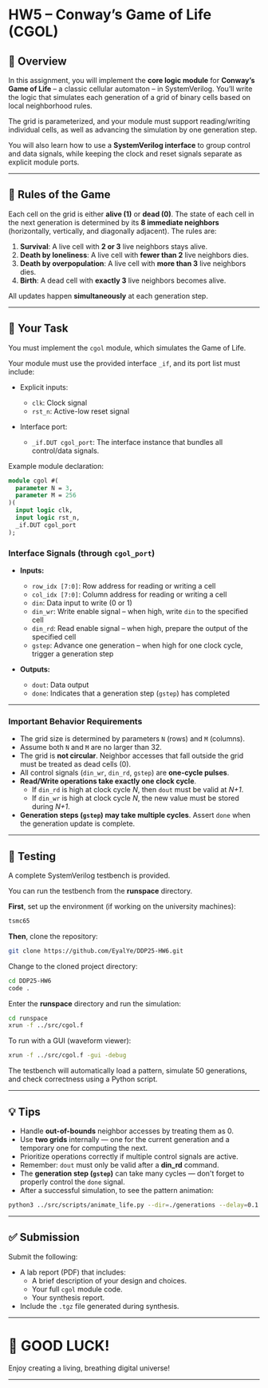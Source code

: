 # HW5 – Conway’s Game of Life (CGOL)

## 🧠 Overview

In this assignment, you will implement the **core logic module** for **Conway’s Game of Life** – a classic cellular automaton – in SystemVerilog. You’ll write the logic that simulates each generation of a grid of binary cells based on local neighborhood rules.

The grid is parameterized, and your module must support reading/writing individual cells, as well as advancing the simulation by one generation step.

You will also learn how to use a **SystemVerilog interface** to group control and data signals, while keeping the clock and reset signals separate as explicit module ports.

---

## 📏 Rules of the Game

Each cell on the grid is either **alive (1)** or **dead (0)**. The state of each cell in the next generation is determined by its **8 immediate neighbors** (horizontally, vertically, and diagonally adjacent). The rules are:

1. **Survival**: A live cell with **2 or 3** live neighbors stays alive.
2. **Death by loneliness**: A live cell with **fewer than 2** live neighbors dies.
3. **Death by overpopulation**: A live cell with **more than 3** live neighbors dies.
4. **Birth**: A dead cell with **exactly 3** live neighbors becomes alive.

All updates happen **simultaneously** at each generation step.

---

## 🧩 Your Task

You must implement the `cgol` module, which simulates the Game of Life.

Your module must use the provided interface `_if`, and its port list must include:

- Explicit inputs:
  - `clk`: Clock signal
  - `rst_n`: Active-low reset signal

- Interface port:
  - `_if.DUT cgol_port`: The interface instance that bundles all control/data signals.

Example module declaration:

```systemverilog
module cgol #(
  parameter N = 3,
  parameter M = 256
)(
  input logic clk,
  input logic rst_n,
  _if.DUT cgol_port
);
```

### Interface Signals (through `cgol_port`)

- **Inputs:**
  - `row_idx [7:0]`: Row address for reading or writing a cell
  - `col_idx [7:0]`: Column address for reading or writing a cell
  - `din`: Data input to write (0 or 1)
  - `din_wr`: Write enable signal – when high, write `din` to the specified cell
  - `din_rd`: Read enable signal – when high, prepare the output of the specified cell
  - `gstep`: Advance one generation – when high for one clock cycle, trigger a generation step

- **Outputs:**
  - `dout`: Data output
  - `done`: Indicates that a generation step (`gstep`) has completed

---

### Important Behavior Requirements

- The grid size is determined by parameters `N` (rows) and `M` (columns).
- Assume both `N` and `M` are no larger than 32.
- The grid is **not circular**. Neighbor accesses that fall outside the grid must be treated as dead cells (0).
- All control signals (`din_wr`, `din_rd`, `gstep`) are **one-cycle pulses**.
- **Read/Write operations take exactly one clock cycle**.
  - If `din_rd` is high at clock cycle *N*, then `dout` must be valid at *N+1*.
  - If `din_wr` is high at clock cycle *N*, the new value must be stored during *N+1*.
- **Generation steps (`gstep`) may take multiple cycles**. Assert `done` when the generation update is complete.

---

## 🧪 Testing

A complete SystemVerilog testbench is provided.

You can run the testbench from the **runspace** directory.

**First**, set up the environment (if working on the university machines):

```bash
tsmc65
```

**Then**, clone the repository:

```bash
git clone https://github.com/EyalYe/DDP25-HW6.git
```

Change to the cloned project directory:

```bash
cd DDP25-HW6
code .
```

Enter the **runspace** directory and run the simulation:

```bash
cd runspace
xrun -f ../src/cgol.f
```

To run with a GUI (waveform viewer):

```bash
xrun -f ../src/cgol.f -gui -debug
```

The testbench will automatically load a pattern, simulate 50 generations, and check correctness using a Python script.

---

## 💡 Tips

- Handle **out-of-bounds** neighbor accesses by treating them as 0.
- Use **two grids** internally — one for the current generation and a temporary one for computing the next.
- Prioritize operations correctly if multiple control signals are active.
- Remember: `dout` must only be valid after a **din_rd** command.
- The **generation step (`gstep`)** can take many cycles — don't forget to properly control the `done` signal.
- After a successful simulation, to see the pattern animation:

```bash
python3 ../src/scripts/animate_life.py --dir=./generations --delay=0.1
```

---

## ✅ Submission

Submit the following:

- A lab report (PDF) that includes:
  - A brief description of your design and choices.
  - Your full `cgol` module code.
  - Your synthesis report.
- Include the `.tgz` file generated during synthesis.

---

# 🚀 GOOD LUCK!  
Enjoy creating a living, breathing digital universe!

---
